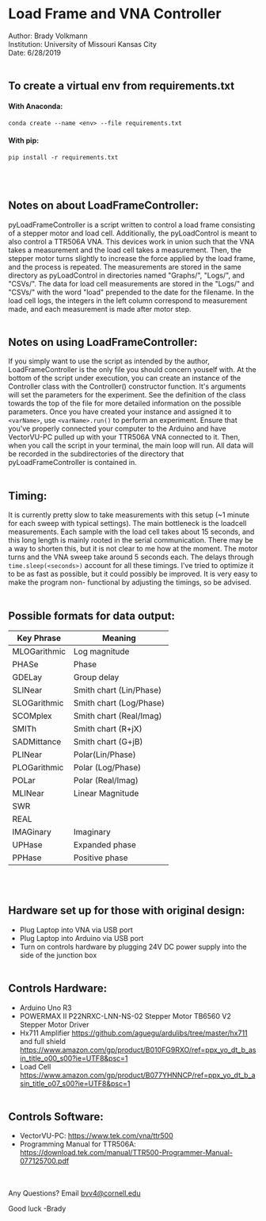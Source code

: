 # Load Frame and VNA Controller
Author: Brady Volkmann
<br/>
Institution: University of Missouri 
Kansas City
<br/>
Date: 6/28/2019
<br/><br/>

## To create a virtual env from requirements.txt
#### With Anaconda:
	conda create --name <env> --file requirements.txt
#### With pip:
	pip install -r requirements.txt
<br/><br/>

## Notes on about LoadFrameController:
pyLoadFrameController is a script written to control a load frame
consisting of a stepper motor and load cell. Additionally,
the pyLoadControl is meant to also control a TTR506A VNA.
This devices work in union such that the VNA takes a measurement
and the load cell takes a measurement. Then, the stepper motor
turns slightly to increase the force applied by the load frame,
and the process is repeated. The measurements are stored in the same
directory as pyLoadControl in directories named "Graphs/", "Logs/",
and "CSVs/". The data for load cell measurements are stored in the 
"Logs/" and "CSVs/" with the word "load" prepended to the date for
the filename. In the load cell logs, the integers in the left column
correspond to measurement made, and each measurement is made after
motor step. 
<br/><br/>

## Notes on using LoadFrameController:
If you simply want to use the script as intended by the author, 
LoadFrameController is the only file you should concern youself with.
At the bottom of the script under execution, you can create an instance
of the Controller class with the Controller() constructor function.
It's arguments will set the parameters for the experiment. See the definition
of the class towards the top of the file for more detailed information on the 
possible parameters. Once you have created your instance and assigned it to
`<varName>`, use `<varName>.run()` to perform an experiment. Ensure that you've
properly connected your computer to the Arduino and have VectorVU-PC pulled
up with your TTR506A VNA connected to it. Then, when you call 
the script in your terminal, the main loop will run. All data will be
recorded in the subdirectories of the directory that pyLoadFrameController 
is contained in.
<br/><br/>

## Timing:
It is currently pretty slow to take measurements with this setup (~1 minute
for each sweep with typical settings). The main bottleneck is the loadcell
measurements. Each sample with the load cell takes about 15 seconds, and this
long length is mainly rooted in the serial communication. There may be a way to
shorten this, but it is not clear to me how at the moment. The motor turns and
the VNA sweep take around 5 seconds each. The delays through `time.sleep(<seconds>)`
account for all these timings. I've tried to optimize it to be as fast as possible,
but it could possibly be improved. It is very easy to make the program non-
functional by adjusting the timings, so be advised.
<br/><br/>

## Possible formats for data output:

Key Phrase	| Meaning
------------|--------------
MLOGarithmic | Log magnitude 
PHASe | Phase 
GDELay | Group delay 
SLINear | Smith chart (Lin/Phase) 
SLOGarithmic | Smith chart (Log/Phase) 
SCOMplex | Smith chart (Real/Imag) 
SMITh | Smith chart (R+jX) 
SADMittance | Smith chart (G+jB) 
PLINear | Polar(Lin/Phase) 
PLOGarithmic | Polar (Log/Phase) 
POLar | Polar (Real/Imag) 
MLINear	| Linear Magnitude 
SWR |
REAL |
IMAGinary | Imaginary 
UPHase | Expanded phase 
PPHase | Positive phase
<br/><br/>

## Hardware set up for those with original design:
* Plug Laptop into VNA via USB port
* Plug Laptop into Arduino via USB port
* Turn on controls hardware by plugging  24V DC power supply
	into the side of the junction box
<br/><br/>

## Controls Hardware:  
* Arduino Uno R3
* POWERMAX II P22NRXC-LNN-NS-02 Stepper Motor
TB6560 V2 Stepper Motor Driver
* Hx711 Amplifier https://github.com/aguegu/ardulibs/tree/master/hx711 and full shield https://www.amazon.com/gp/product/B010FG9RXO/ref=ppx_yo_dt_b_asin_title_o00_s00?ie=UTF8&psc=1
* Load Cell https://www.amazon.com/gp/product/B077YHNNCP/ref=ppx_yo_dt_b_asin_title_o07_s00?ie=UTF8&psc=1
<br/><br/>

## Controls Software:
* VectorVU-PC:  https://www.tek.com/vna/ttr500
* Programming Manual for TTR506A: https://download.tek.com/manual/TTR500-Programmer-Manual-077125700.pdf
<br/><br/><br/>

Any Questions? Email bvv4@cornell.edu

Good luck
-Brady 

